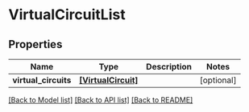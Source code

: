 # VirtualCircuitList


## Properties
Name | Type | Description | Notes
------------ | ------------- | ------------- | -------------
**virtual_circuits** | [**[VirtualCircuit]**](VirtualCircuit.md) |  | [optional] 

[[Back to Model list]](../README.md#documentation-for-models) [[Back to API list]](../README.md#documentation-for-api-endpoints) [[Back to README]](../README.md)


